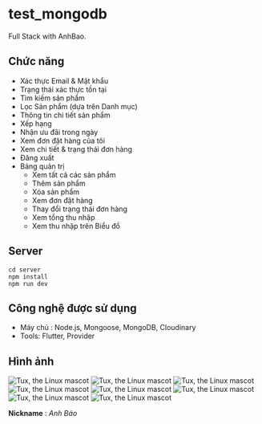 # test_mongodb

Full Stack with AnhBao.

## Chức năng
* Xác thực Email & Mật khẩu
* Trạng thái xác thực tồn tại
* Tìm kiếm sản phẩm
* Lọc Sản phẩm (dựa trên Danh mục)
* Thông tin chi tiết sản phẩm
* Xếp hạng
* Nhận ưu đãi trong ngày
* Xem đơn đặt hàng của tôi
* Xem chi tiết & trạng thái đơn hàng
* Đăng xuất
* Bảng quản trị
  - Xem tất cả các sản phẩm
  - Thêm sản phẩm
  - Xóa sản phẩm
  - Xem đơn đặt hàng
  - Thay đổi trạng thái đơn hàng
  - Xem tổng thu nhập
  - Xem thu nhập trên Biểu đồ

## Server
  ```
  cd server
  npm install
  npm run dev
  ```

## Công nghệ được sử dụng
* Máy chủ : Node.js, Mongoose, MongoDB, Cloudinary
* Tools: Flutter, Provider

## Hình ảnh
![Tux, the Linux mascot](/assets/info/1.png)
![Tux, the Linux mascot](/assets/info/2.png)
![Tux, the Linux mascot](/assets/info/3.png)
![Tux, the Linux mascot](/assets/info/4.png)
![Tux, the Linux mascot](/assets/info/5.png)
![Tux, the Linux mascot](/assets/info/6.png)
![Tux, the Linux mascot](/assets/info/7.png)
![Tux, the Linux mascot](/assets/info/8.png)

**Nickname** : <span style="colors.green">*Anh Báo*</span>
